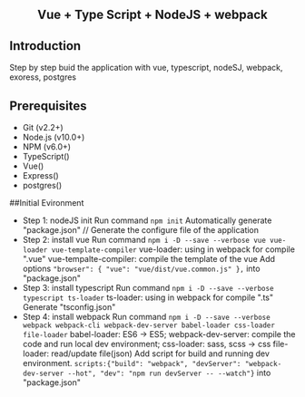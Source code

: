 <h2 align="center">Vue + Type Script + NodeJS + webpack</h2>

## Introduction

Step by step buid the application with vue, typescript, nodeSJ, webpack, exoress, postgres

## Prerequisites

- Git (v2.2+)
- Node.js (v10.0+)
- NPM (v6.0+)
- TypeScript()
- Vue()
- Express()
- postgres()

##Initial Evironment

- Step 1: nodeJS init
  Run command `npm init`
  Automatically generate "package.json" // Generate the configure file of the application
- Step 2: install vue
  Run command `npm i -D --save --verbose vue vue-loader vue-template-compiler`
  vue-loader: using in webpack for compile ".vue"
  vue-tempalte-compiler: compile the template of the vue
  Add options `"browser": { "vue": "vue/dist/vue.common.js" },` into "package.json"
- Step 3: install typescript
  Run command `npm i -D --save --verbose typescript ts-loader`
  ts-loader: using in webpack for compile ".ts"
  Generate "tsconfig.json"
- Step 4: install webpack
  Run command `npm i -D --save --verbose webpack webpack-cli webpack-dev-server babel-loader css-loader file-loader`
  babel-loader: ES6 -> ES5;
  webpack-dev-server: compile the code and run local dev environment;
  css-loader: sass, scss -> css
  file-loader: read/update file(json)
  Add script for build and running dev environment.
  `scripts:{"build": "webpack", "devServer": "webpack-dev-server --hot", "dev": "npm run devServer -- --watch"}` into "package.json"
